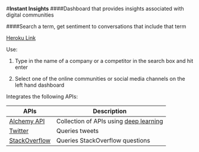 #**Instant Insights**
####Dashboard that provides insights associated with digital communities

####Search a term, get sentiment to conversations that include that term

[Heroku Link](http://instantinsights.herokuapp.com)

Use:


1. Type in the name of a company or a competitor in the search box and hit enter


2. Select one of the online communities or social media channels on the left hand dashboard

Integrates the following APIs:


|APIs | Description|
|------------ | -------------|
|[Alchemy API](http://www.alchemyapi.com/api) | Collection of APIs using [deep learning](https://en.wikipedia.org/wiki/Deep_learning)|
|[Twitter](https://dev.twitter.com/overview/documentation) | Queries tweets|
|[StackOverflow](https://api.stackexchange.com/docs) | Queries StackOverflow questions|
